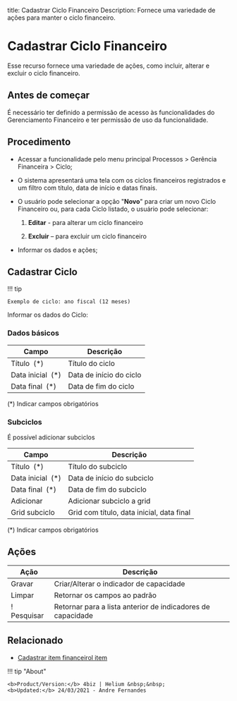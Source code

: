 title: Cadastrar Ciclo Financeiro
Description: Fornece uma variedade de ações para manter o ciclo financeiro.
# Cadastrar Ciclo Financeiro

Esse recurso fornece uma variedade de ações, como incluir, alterar e excluir o ciclo financeiro.

Antes de começar
----------------------

É necessário ter definido a permissão de acesso às funcionalidades do Gerenciamento Financeiro e ter permissão de uso da funcionalidade.

Procedimento
---------

-   Acessar a funcionalidade pelo menu principal Processos \> Gerência Financeira \> Ciclo;

-   O sistema apresentará uma tela com os ciclos financeiros registrados e um filtro com título, data de início e datas finais.

-   O usuário pode selecionar a opção "**Novo**" para criar um novo Ciclo Financeiro ou, para cada Ciclo listado, o usuário pode selecionar:

    1.  **Editar** - para alterar um ciclo financeiro

    2.  **Excluir** – para excluir um ciclo financeiro

-   Informar os dados e ações;

## Cadastrar Ciclo

!!! tip

    Exemplo de ciclo: ano fiscal (12 meses)

Informar os dados do Ciclo:

### Dados básicos 

| Campo                | Descrição                                                         |
|----------------------|-------------------------------------------------------------------|
| Título  (\*)         | Título do ciclo                                                   |
| Data inicial  (\*)   | Data de início do ciclo                                           |
| Data final  (\*)     | Data de fim do ciclo                                              |

(\*) Indicar campos obrigatórios

### Subciclos

É possível adicionar subciclos

| Campo                | Descrição                                                         |
|----------------------|-------------------------------------------------------------------|
| Título  (\*)         | Título do subciclo                                                |
| Data inicial  (\*)   | Data de início do subciclo                                        |
| Data final  (\*)     | Data de fim do subciclo                                           |
| Adicionar            | Adicionar subciclo a grid                                         |
| Grid subciclo        | Grid com título, data inicial, data final	                       |

(\*) Indicar campos obrigatórios

Ações
-------

| Ação       | Descrição                                                   |
|------------|-------------------------------------------------------------|
| Gravar     | Criar/Alterar o indicador de capacidade                     |
| Limpar     | Retornar os campos ao padrão                                |
! Pesquisar  | Retornar para a lista anterior de indicadores de capacidade |


Relacionado
-------

- [Cadastrar item financeirol item](/pt-br/4biz-helium/processes/financial/use/register-financial-item.html)

!!! tip "About"

    <b>Product/Version:</b> 4biz | Helium &nbsp;&nbsp;
    <b>Updated:</b> 24/03/2021 - Andre Fernandes
